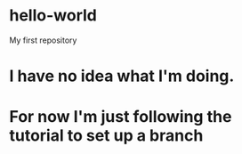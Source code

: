 # hello-world
My first repository
# I have no idea what I'm doing.
# For now I'm just following the tutorial to set up a branch
